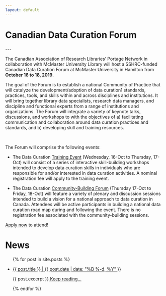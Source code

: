 ```yaml
---
layout: default
---
```


<h1 class="post-title">Canadian Data Curation Forum</h1>
---

The Canadian Association of Research Libraries’ Portage Network in collaboration with McMaster University Library will host a SSHRC-funded Canadian Data Curation Forum at McMaster University in Hamilton from <strong>October 16 to 18, 2019</strong>.  

The goal of the Forum is to establish a national Community of Practice that will catalyze the development/adoption of data curation1 standards, practices, tools, and skills within and across disciplines and institutions. It will bring together library data specialists, research data managers, and discipline and functional experts from a range of institutions and organizations. The Forum will integrate a variety of keynote talks, discussions, and workshops to with the objectives of a) facilitating communication and collaboration around data curation practices and standards, and b) developing skill and training resources.

<br /> 

The Forum will comprise the following events: 

* The Data Curation [Training Event](../agenda#data-curation-training-event) (Wednesday, 16-Oct to Thursday, 17-Oct) will consist of a series of interactive skill-building workshops intended to develop data curation skills in individuals who are responsible for and/or interested in data curation activities. A nominal registration fee will apply to the training event. 

* The Data Curation [Community-Building Forum](../agenda#-community-building-forum) (Thursday 17-Oct to Friday, 18-Oct) will feature a variety of plenary and discussion sessions intended to build a vision for a national approach to data curation in Canada. Attendees will be active participants in building a national data curation road map during and following the event. There is no registration fee associated with the community-building sessions.

[Apply now](../register) to attend!

<h1 class="post-title">News</h1>

<ul class="listing">
{% for post in site.posts %}
  <li class="listing-item">
   <p><a href="{{ site.baseurl }}{{ post.url }}">{{ post.title }} | {{ post.date | date: "%B %-d, %Y" }}</a></p>
    <div>
        {{ post.excerpt }}<a class="excerpt" href="{{ site.baseurl }}{{ post.url }}"> Keep reading...</a>
    </div>
  </li>

{% endfor %}
</ul>
